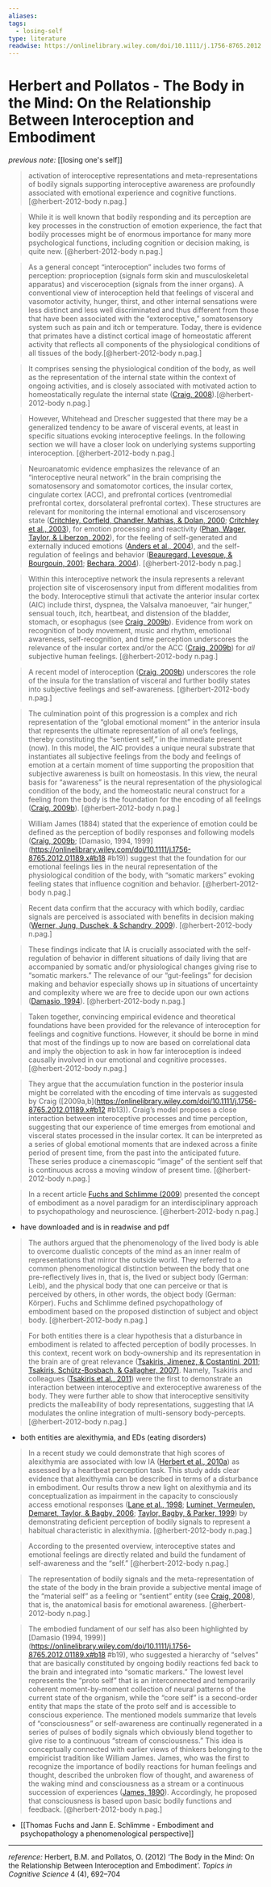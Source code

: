 ```yaml
---
aliases: 
tags:
  - losing-self
type: literature
readwise: https://onlinelibrary.wiley.com/doi/10.1111/j.1756-8765.2012.01189.x#
---
```


# Herbert and Pollatos - The Body in the Mind: On the Relationship Between Interoception and Embodiment

_previous note:_ [[losing one's self]]


> activation of interoceptive representations and meta-representations of bodily signals supporting interoceptive awareness are profoundly associated with emotional experience and cognitive functions. [@herbert-2012-body n.pag.]

> While it is well known that bodily responding and its perception are key processes in the construction of emotion experience, the fact that bodily processes might be of enormous importance for many more psychological functions, including cognition or decision making, is quite new. [@herbert-2012-body n.pag.]

> As a general concept “interoception” includes two forms of perception: proprioception (signals form skin and musculoskeletal apparatus) and visceroception (signals from the inner organs). A conventional view of interoception held that feelings of visceral and vasomotor activity, hunger, thirst, and other internal sensations were less distinct and less well discriminated and thus different from those that have been associated with the “exteroceptive,” somatosensory system such as pain and itch or temperature. Today, there is evidence that primates have a distinct cortical image of homeostatic afferent activity that reflects all components of the physiological conditions of all tissues of the body.[@herbert-2012-body n.pag.]


> It comprises sensing the physiological condition of the body, as well as the representation of the internal state within the context of ongoing activities, and is closely associated with motivated action to homeostatically regulate the internal state ([Craig, 2008](https://onlinelibrary.wiley.com/doi/10.1111/j.1756-8765.2012.01189.x#b11)).[@herbert-2012-body n.pag.]


> However, Whitehead and Drescher suggested that there may be a generalized tendency to be aware of visceral events, at least in specific situations evoking interoceptive feelings. In the following section we will have a closer look on underlying systems supporting interoception. [@herbert-2012-body n.pag.]

> Neuroanatomic evidence emphasizes the relevance of an “interoceptive neural network” in the brain comprising the somatosensory and somatomotor cortices, the insular cortex, cingulate cortex (ACC), and prefrontal cortices (ventromedial prefrontal cortex, dorsolateral prefrontal cortex). These structures are relevant for monitoring the internal emotional and viscerosensory state ([Critchley, Corfield, Chandler, Mathias, & Dolan, 2000](https://onlinelibrary.wiley.com/doi/10.1111/j.1756-8765.2012.01189.x#b14); [Critchley et al., 2003](https://onlinelibrary.wiley.com/doi/10.1111/j.1756-8765.2012.01189.x#b15)), for emotion processing and reactivity ([Phan, Wager, Taylor, & Liberzon, 2002](https://onlinelibrary.wiley.com/doi/10.1111/j.1756-8765.2012.01189.x#b48)), for the feeling of self-generated and externally induced emotions ([Anders et al., 2004](https://onlinelibrary.wiley.com/doi/10.1111/j.1756-8765.2012.01189.x#b1)), and the self-regulation of feelings and behavior ([Beauregard, Levesque, & Bourgouin, 2001](https://onlinelibrary.wiley.com/doi/10.1111/j.1756-8765.2012.01189.x#b4); [Bechara, 2004](https://onlinelibrary.wiley.com/doi/10.1111/j.1756-8765.2012.01189.x#b5)). [@herbert-2012-body n.pag.]

> Within this interoceptive network the insula represents a relevant projection site of viscerosensory input from different modalities from the body. Interoceptive stimuli that activate the anterior insular cortex (AIC) include thirst, dyspnea, the Valsalva manoeuver, “air hunger,” sensual touch, itch, heartbeat, and distension of the bladder, stomach, or esophagus (see [Craig, 2009b](https://onlinelibrary.wiley.com/doi/10.1111/j.1756-8765.2012.01189.x#b13)). Evidence from work on recognition of body movement, music and rhythm, emotional awareness, self-recognition, and time perception underscores the relevance of the insular cortex and/or the ACC ([Craig, 2009b](https://onlinelibrary.wiley.com/doi/10.1111/j.1756-8765.2012.01189.x#b13)) for *all* subjective human feelings. [@herbert-2012-body n.pag.]


> A recent model of interoception ([Craig, 2009b](https://onlinelibrary.wiley.com/doi/10.1111/j.1756-8765.2012.01189.x#b13)) underscores the role of the insula for the translation of visceral and further bodily states into subjective feelings and self-awareness. [@herbert-2012-body n.pag.]

> The culmination point of this progression is a complex and rich representation of the “global emotional moment” in the anterior insula that represents the ultimate representation of all one’s feelings, thereby constituting the “sentient self,” in the immediate present (now). In this model, the AIC provides a unique neural substrate that instantiates all subjective feelings from the body and feelings of emotion at a certain moment of time supporting the proposition that subjective awareness is built on homeostasis. In this view, the neural basis for “awareness” is the neural representation of the physiological condition of the body, and the homeostatic neural construct for a feeling from the body is the foundation for the encoding of all feelings ([Craig, 2009b](https://onlinelibrary.wiley.com/doi/10.1111/j.1756-8765.2012.01189.x#b13)). [@herbert-2012-body n.pag.]





> William James (1884) stated that the experience of emotion could be defined as the perception of bodily responses and following models ([Craig, 2009b](https://onlinelibrary.wiley.com/doi/10.1111/j.1756-8765.2012.01189.x#b13); [Damasio, 1994, 1999](https://onlinelibrary.wiley.com/doi/10.1111/j.1756-8765.2012.01189.x#b18 #b19)) suggest that the foundation for our emotional feelings lies in the neural representation of the physiological condition of the body, with “somatic markers” evoking feeling states that influence cognition and behavior. [@herbert-2012-body n.pag.]

> Recent data confirm that the accuracy with which bodily, cardiac signals are perceived is associated with benefits in decision making ([Werner, Jung, Duschek, & Schandry, 2009](https://onlinelibrary.wiley.com/doi/10.1111/j.1756-8765.2012.01189.x#b502)). [@herbert-2012-body n.pag.]

> These findings indicate that IA is crucially associated with the self-regulation of behavior in different situations of daily living that are accompanied by somatic and/or physiological changes giving rise to “somatic markers.” The relevance of our “gut-feelings” for decision making and behavior especially shows up in situations of uncertainty and complexity where we are free to decide upon our own actions ([Damasio, 1994](https://onlinelibrary.wiley.com/doi/10.1111/j.1756-8765.2012.01189.x#b18)). [@herbert-2012-body n.pag.]

> Taken together, convincing empirical evidence and theoretical foundations have been provided for the relevance of interoception for feelings and cognitive functions. However, it should be borne in mind that most of the findings up to now are based on correlational data and imply the objection to ask in how far interoception is indeed causally involved in our emotional and cognitive processes. [@herbert-2012-body n.pag.]

> They argue that the accumulation function in the posterior insula might be correlated with the encoding of time intervals as suggested by Craig ([2009a,b](https://onlinelibrary.wiley.com/doi/10.1111/j.1756-8765.2012.01189.x#b12 #b13)). Craig’s model proposes a close interaction between interoceptive processes and time perception, suggesting that our experience of time emerges from emotional and visceral states processed in the insular cortex. It can be interpreted as a series of global emotional moments that are indexed across a finite period of present time, from the past into the anticipated future. These series produce a cinemascopic “image” of the sentient self that is continuous across a moving window of present time. [@herbert-2012-body n.pag.]

> In a recent article [Fuchs and Schlimme (2009](https://onlinelibrary.wiley.com/doi/10.1111/j.1756-8765.2012.01189.x#b24)) presented the concept of embodiment as a novel paradigm for an interdisciplinary approach to psychopathology and neuroscience. [@herbert-2012-body n.pag.]

- have downloaded and is in readwise and pdf


> The authors argued that the phenomenology of the lived body is able to overcome dualistic concepts of the mind as an inner realm of representations that mirror the outside world. They referred to a common phenomenological distinction between the body that one pre-reflectively lives in, that is, the lived or subject body (German: Leib), and the physical body that one can perceive or that is perceived by others, in other words, the object body (German: Körper). Fuchs and Schlimme defined psychopathology of embodiment based on the proposed distinction of subject and object body. [@herbert-2012-body n.pag.]

> For both entities there is a clear hypothesis that a disturbance in embodiment is related to affected perception of bodily processes. In this context, recent work on body-ownership and its representation in the brain are of great relevance ([Tsakiris, Jimenez, & Costantini, 2011](https://onlinelibrary.wiley.com/doi/10.1111/j.1756-8765.2012.01189.x#b64); [Tsakiris, Schütz-Bosbach, & Gallagher, 2007)](https://onlinelibrary.wiley.com/doi/10.1111/j.1756-8765.2012.01189.x#b65). Namely, Tsakiris and colleagues ([Tsakiris et al., 2011](https://onlinelibrary.wiley.com/doi/10.1111/j.1756-8765.2012.01189.x#b64)) were the first to demonstrate an interaction between interoceptive and exteroceptive awareness of the body. They were further able to show that interoceptive sensitivity predicts the malleability of body representations, suggesting that IA modulates the online integration of multi-sensory body-percepts. [@herbert-2012-body n.pag.]

- both entities are alexithymia, and EDs (eating disorders)

> In a recent study we could demonstrate that high scores of alexithymia are associated with low IA ([Herbert et al., 2010a](https://onlinelibrary.wiley.com/doi/10.1111/j.1756-8765.2012.01189.x#b27)) as assessed by a heartbeat perception task. This study adds clear evidence that alexithymia can be described in terms of a disturbance in embodiment. Our results throw a new light on alexithymia and its conceptualization as impairment in the capacity to consciously access emotional responses ([Lane et al., 1998](https://onlinelibrary.wiley.com/doi/10.1111/j.1756-8765.2012.01189.x#b39); [Luminet, Vermeulen, Demaret, Taylor, & Bagby, 2006](https://onlinelibrary.wiley.com/doi/10.1111/j.1756-8765.2012.01189.x#b42); [Taylor, Bagby, & Parker, 1999](https://onlinelibrary.wiley.com/doi/10.1111/j.1756-8765.2012.01189.x#b62)) by demonstrating deficient perception of bodily signals to represent a habitual characteristic in alexithymia. [@herbert-2012-body n.pag.]

> According to the presented overview, interoceptive states and emotional feelings are directly related and build the fundament of self-awareness and the “self.” [@herbert-2012-body n.pag.]

> The representation of bodily signals and the meta-representation of the state of the body in the brain provide a subjective mental image of the “material self” as a feeling or “sentient” entity (see [Craig, 2008](https://onlinelibrary.wiley.com/doi/10.1111/j.1756-8765.2012.01189.x#b11)), that is, the anatomical basis for emotional awareness. [@herbert-2012-body n.pag.]

> The embodied fundament of our self has also been highlighted by [Damasio (1994, 1999)](https://onlinelibrary.wiley.com/doi/10.1111/j.1756-8765.2012.01189.x#b18 #b19), who suggested a hierarchy of “selves” that are basically constituted by ongoing bodily reactions fed back to the brain and integrated into “somatic markers.” The lowest level represents the “proto self” that is an interconnected and temporarily coherent moment-by-moment collection of neural patterns of the current state of the organism, while the “core self” is a second-order entity that maps the state of the proto self and is accessible to conscious experience. The mentioned models summarize that levels of “consciousness” or self-awareness are continually regenerated in a series of pulses of bodily signals which obviously blend together to give rise to a continuous “stream of consciousness.” This idea is conceptually connected with earlier views of thinkers belonging to the empiricist tradition like William James. James, who was the first to recognize the importance of bodily reactions for human feelings and thought, described the unbroken flow of thought, and awareness of the waking mind and consciousness as a stream or a continuous succession of experiences ([James, 1890](https://onlinelibrary.wiley.com/doi/10.1111/j.1756-8765.2012.01189.x#b34)). Accordingly, he proposed that consciousness is based upon basic bodily functions and feedback. [@herbert-2012-body n.pag.]

- [[Thomas Fuchs and Jann E. Schlimme - Embodiment and psychopathology a phenomenological perspective]]

---
_reference:_ Herbert, B.M. and Pollatos, O. (2012) ‘The Body in the Mind: On the Relationship Between Interoception and Embodiment’. _Topics in Cognitive Science_ 4 (4), 692–704


